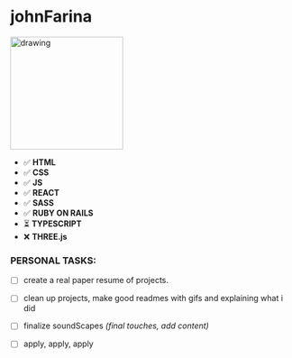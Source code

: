 # johnFarina
<img src="https://c.tenor.com/z4_HKSF6Nx8AAAAM/typing-jim-carrey.gif" alt="drawing" width="200"/>

- ✅ **HTML**
- ✅ **CSS**
- ✅ **JS**
- ✅ **REACT**
- ✅ **SASS**
- ✅ **RUBY ON RAILS**
- ⏳ **TYPESCRIPT**
- ❌ **THREE.js**

### PERSONAL TASKS:
- [ ] create a real paper resume of projects.
- [ ] clean up projects, make good readmes with gifs and explaining what i did
- [ ] finalize soundScapes *(final touches, add content)*
- [ ] apply, apply, apply

